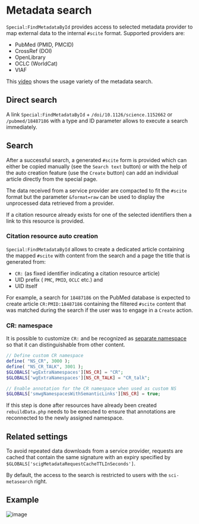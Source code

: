 # Metadata search

`Special:FindMetadataById` provides access to selected metadata provider to map
external data to the internal `#scite` format. Supported providers are:

- PubMed (PMID, PMCID)
- CrossRef (DOI)
- OpenLibrary
- OCLC (WorldCat)
- VIAF

This [video](https://www.youtube.com/watch?v=d2dNFTUUUjs) shows the usage variety
of the metadata search.

## Direct search

A link `Special:FindMetadataById` + `/doi/10.1126/science.1152662` or `/pubmed/18487186`
with a type and ID parameter allows to execute a search immediately.

## Search

After a successful search, a generated `#scite` form is provided which can either
be copied manually (see the `Search text` button) or with the help of the auto creation
feature (use the `Create` button) can add an individual article directly from the
special page.

The data received from a service provider are compacted to fit the `#scite` format but the
parameter `&format=raw` can be used to display the unprocessed data retrieved from a provider.

If a citation resource already exists for one of the selected identifiers then a link
to this resource is provided.

### Citation resource auto creation

`Special:FindMetadataById` allows to create a dedicated article containing the mapped
`#scite` with content from the search and a page the title that is generated from:

- `CR:` (as fixed identifier indicating a citation resource article)
- UID prefix ( `PMC`, `PMID`, `OCLC` etc.) and
- UID itself

For example, a search for `18487186` on the PubMed database is expected to create article
`CR:PMID:18487186` containing the filtered `#scite` content that was matched during the
search if the user was to engage in a `Create` action.

### CR: namespace

It is possible to customize `CR:` and be recognized as [separate namespace][mw-cns] so
that it can distinguishable from other content.

```php
// Define custom CR namespace
define( "NS_CR", 3000 );
define( "NS_CR_TALK", 3001 );
$GLOBALS['wgExtraNamespaces'][NS_CR] = "CR";
$GLOBALS['wgExtraNamespaces'][NS_CR_TALK] = "CR_talk";

// Enable annotation for the CR namespace when used as custom NS
$GLOBALS['smwgNamespacesWithSemanticLinks'][NS_CR] = true;
```

If this step is done after resources have already been created `rebuildData.php` needs to be
executed to ensure that annotations are reconnected to the newly assigned namespace.

## Related settings

To avoid repeated data downloads from a service provider, requests are cached that contain the
same signature with an expiry specified by `$GLOBALS['scigMetadataRequestCacheTTLInSeconds']`.

By default, the access to the search is restricted to users with the `sci-metasearch` right.

## Example

![image](https://cloud.githubusercontent.com/assets/1245473/8892109/28bfe0d6-3346-11e5-8002-dbb642e62fc4.png)

[mw-cns]: https://www.mediawiki.org/wiki/Manual:Using_custom_namespaces
